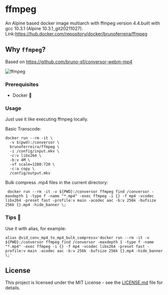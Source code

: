 # ffmpeg

An Alpine based docker image multiarch with ffmpeg version 4.4.built with gcc 10.3.1 (Alpine 10.3.1_git20211027).
Link:https://hub.docker.com/repository/docker/brunoferreira/ffmpeg


Why ``ffmpeg``?
-----------------------
Based on https://github.com/bruno-sf/conversor-webm-mp4

![ffmpeg](https://raw.githubusercontent.com/linuxserver/docker-templates/master/linuxserver.io/img/ffmpeg.png)


### Prerequisites

- Docker 🐋

### Usage

Just use it like executing ffmpeg locally.

Basic Transcode:
```
docker run --rm -it \
  -v $(pwd):/conversor \
  brunoferreira/ffmpeg \
  -i /config/input.mkv \
  -c:v libx264 \
  -b:v 4M \
  -vf scale=1280:720 \
  -c:a copy \
  /config/output.mkv
```

Bulk compress .mp4 files in the current directory:
```
 docker run --rm -it -v ${PWD}:/conversor ffmpeg find /conversor -maxdepth 1 -type f -name "*.mp4" -exec ffmpeg -i {} -f mp4 -vcodec libx264 -preset fast -profile:v main -acodec aac -b:v 256k -bufsize 256k {}.mp4 -hide_banner \;
```

### Tips :thought_balloon:
Use it with alias, for example:
```
alias @vid_conv_mp4_to_mp4_bulk_compress='docker run --rm -it -v ${PWD}:/conversor ffmpeg find /conversor -maxdepth 1 -type f -name "*.mp4" -exec ffmpeg -i {} -f mp4 -vcodec libx264 -preset fast -profile:v main -acodec aac -b:v 256k -bufsize 256k {}.mp4 -hide_banner \;'
```

## License

This project is licensed under the MIT License - see the [LICENSE.md](LICENSE.md) file for details.

